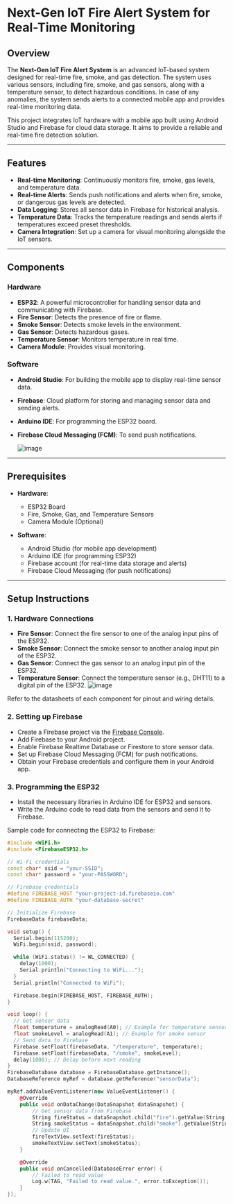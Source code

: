 # Next-Gen IoT Fire Alert System for Real-Time Monitoring

## Overview
The **Next-Gen IoT Fire Alert System** is an advanced IoT-based system designed for real-time fire, smoke, and gas detection. The system uses various sensors, including fire, smoke, and gas sensors, along with a temperature sensor, to detect hazardous conditions. In case of any anomalies, the system sends alerts to a connected mobile app and provides real-time monitoring data.

This project integrates IoT hardware with a mobile app built using Android Studio and Firebase for cloud data storage. It aims to provide a reliable and real-time fire detection solution.

---

## Features

- **Real-time Monitoring**: Continuously monitors fire, smoke, gas levels, and temperature data.
- **Real-time Alerts**: Sends push notifications and alerts when fire, smoke, or dangerous gas levels are detected.
- **Data Logging**: Stores all sensor data in Firebase for historical analysis.
- **Temperature Data**: Tracks the temperature readings and sends alerts if temperatures exceed preset thresholds.
- **Camera Integration**: Set up a camera for visual monitoring alongside the IoT sensors.
  
---

## Components

### Hardware
- **ESP32**: A powerful microcontroller for handling sensor data and communicating with Firebase.
- **Fire Sensor**: Detects the presence of fire or flame.
- **Smoke Sensor**: Detects smoke levels in the environment.
- **Gas Sensor**: Detects hazardous gases.
- **Temperature Sensor**: Monitors temperature in real time.
- **Camera Module**: Provides visual monitoring.

### Software
- **Android Studio**: For building the mobile app to display real-time sensor data.
- **Firebase**: Cloud platform for storing and managing sensor data and sending alerts.
- **Arduino IDE**: For programming the ESP32 board.
- **Firebase Cloud Messaging (FCM)**: To send push notifications.

  ![image](https://github.com/user-attachments/assets/a31fe9dd-b475-4bae-98eb-3b0c9bac1f18)


---

## Prerequisites

- **Hardware**:
  - ESP32 Board
  - Fire, Smoke, Gas, and Temperature Sensors
  - Camera Module (Optional)

- **Software**:
  - Android Studio (for mobile app development)
  - Arduino IDE (for programming ESP32)
  - Firebase account (for real-time data storage and alerts)
  - Firebase Cloud Messaging (for push notifications)
  
---

## Setup Instructions

### 1. Hardware Connections

- **Fire Sensor**: Connect the fire sensor to one of the analog input pins of the ESP32.
- **Smoke Sensor**: Connect the smoke sensor to another analog input pin of the ESP32.
- **Gas Sensor**: Connect the gas sensor to an analog input pin of the ESP32.
- **Temperature Sensor**: Connect the temperature sensor (e.g., DHT11) to a digital pin of the ESP32.
![image](https://github.com/user-attachments/assets/f18d1ed2-48f6-4010-bb31-a7dcdb4f5e1d)


Refer to the datasheets of each component for pinout and wiring details.

### 2. Setting up Firebase
- Create a Firebase project via the [Firebase Console](https://console.firebase.google.com/).
- Add Firebase to your Android project.
- Enable Firebase Realtime Database or Firestore to store sensor data.
- Set up Firebase Cloud Messaging (FCM) for push notifications.
- Obtain your Firebase credentials and configure them in your Android app.
  

### 3. Programming the ESP32

- Install the necessary libraries in Arduino IDE for ESP32 and sensors.
- Write the Arduino code to read data from the sensors and send it to Firebase.
  
Sample code for connecting the ESP32 to Firebase:

```cpp
#include <WiFi.h>
#include <FirebaseESP32.h>

// Wi-Fi credentials
const char* ssid = "your-SSID";
const char* password = "your-PASSWORD";

// Firebase credentials
#define FIREBASE_HOST "your-project-id.firebaseio.com"
#define FIREBASE_AUTH "your-database-secret"

// Initialize Firebase
FirebaseData firebaseData;

void setup() {
  Serial.begin(115200);
  WiFi.begin(ssid, password);

  while (WiFi.status() != WL_CONNECTED) {
    delay(1000);
    Serial.println("Connecting to WiFi...");
  }
  Serial.println("Connected to WiFi");

  Firebase.begin(FIREBASE_HOST, FIREBASE_AUTH);
}

void loop() {
  // Get sensor data
  float temperature = analogRead(A0); // Example for temperature sensor
  float smokeLevel = analogRead(A1); // Example for smoke sensor
  // Send data to Firebase
  Firebase.setFloat(firebaseData, "/temperature", temperature);
  Firebase.setFloat(firebaseData, "/smoke", smokeLevel);
  delay(1000); // Delay before next reading
}
FirebaseDatabase database = FirebaseDatabase.getInstance();
DatabaseReference myRef = database.getReference("sensorData");

myRef.addValueEventListener(new ValueEventListener() {
    @Override
    public void onDataChange(DataSnapshot dataSnapshot) {
        // Get sensor data from Firebase
        String fireStatus = dataSnapshot.child("fire").getValue(String.class);
        String smokeStatus = dataSnapshot.child("smoke").getValue(String.class);
        // Update UI
        fireTextView.setText(fireStatus);
        smokeTextView.setText(smokeStatus);
    }

    @Override
    public void onCancelled(DatabaseError error) {
        // Failed to read value
        Log.w(TAG, "Failed to read value.", error.toException());
    }
});
